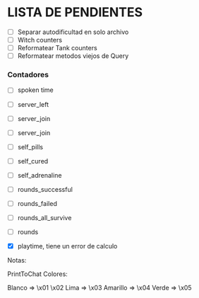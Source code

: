 # LISTA DE PENDIENTES

- [ ] Separar autodificultad en solo archivo
- [ ] Witch counters
- [ ] Reformatear Tank counters
- [ ] Reformatear metodos viejos de Query

### Contadores

- [ ] spoken time
- [ ] server_left
- [ ] server_join
- [ ] server_join
- [ ] self_pills
- [ ] self_cured
- [ ] self_adrenaline
- [ ] rounds_successful
- [ ] rounds_failed
- [ ] rounds_all_survive
- [ ] rounds
- [x] playtime, tiene un error de calculo


Notas:

PrintToChat Colores:

Blanco => \x01 \x02
Lima => \x03
Amarillo => \x04
Verde => \x05